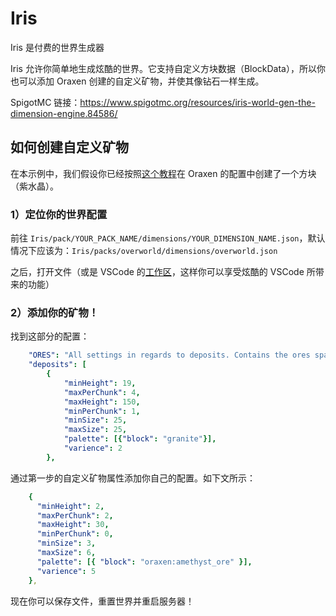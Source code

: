 # Iris
Iris 是付费的世界生成器

Iris 允许你简单地生成炫酷的世界。它支持自定义方块数据（BlockData），所以你也可以添加 Oraxen 创建的自定义矿物，并使其像钻石一样生成。

SpigotMC 链接：https://www.spigotmc.org/resources/iris-world-gen-the-dimension-engine.84586/

## 如何创建自定义矿物

在本示例中，我们假设你已经按照[这个教程](mechanics.noteblock-mechanic.md#矿物)在 Oraxen 的配置中创建了一个方块（紫水晶）。

### 1）定位你的世界配置

前往 `Iris/pack/YOUR_PACK_NAME/dimensions/YOUR_DIMENSION_NAME.json`，默认情况下应该为：`Iris/packs/overworld/dimensions/overworld.json`

之后，打开文件（或是 VSCode 的[工作区](https://code.visualstudio.com/docs/editor/workspaces)，这样你可以享受炫酷的 VSCode 所带来的功能）

### 2）添加你的矿物！

找到这部分的配置：

```YAML
    "ORES": "All settings in regards to deposits. Contains the ores spawning in your world.",
    "deposits": [
        {
            "minHeight": 19,
            "maxPerChunk": 4,
            "maxHeight": 150,
            "minPerChunk": 1,
            "minSize": 25,
            "maxSize": 25,
            "palette": [{"block": "granite"}],
            "varience": 2
        },
```

通过第一步的自定义矿物属性添加你自己的配置。如下文所示：

```YAML
    {
      "minHeight": 2,
      "maxPerChunk": 2,
      "maxHeight": 30,
      "minPerChunk": 0,
      "minSize": 3,
      "maxSize": 6,
      "palette": [{ "block": "oraxen:amethyst_ore" }],
      "varience": 5
    },
```

现在你可以保存文件，重置世界并重启服务器！
